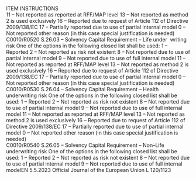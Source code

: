  
ITEM  INSTRUCTIONS  
11 – Not reported as reported at RFF/MAP level 
13 – Not reported as method 2 is used exclusively 
16 – Reported due to request of Article 112 of Directive 2009/138/EC 
17 – Partially reported due to use of partial internal model 
0 – Not reported other reason (in this case special justification is needed)  
C0010/R0520  S.26.03 – Solvency Capital 
Requirement – Life under ­
writing risk  One of the options in the following closed list shall be used: 
1 – Reported 
2 – Not reported as risk not existent 
8 – Not reported due to use of partial internal model 
9 – Not reported due to use of full internal model 
11 – Not reported as reported at RFF/MAP level 
13 – Not reported as method 2 is used exclusively 
16 – Reported due to request of Article 112 of Directive 2009/138/EC 
17 – Partially reported due to use of partial internal model 
0 – Not reported other reason (in this case special justification is needed)  
C0010/R0530  S.26.04 – Solvency Capital 
Requirement – Health 
underwriting risk  One of the options in the following closed list shall be used: 
1 – Reported 
2 – Not reported as risk not existent 
8 – Not reported due to use of partial internal model 
9 – Not reported due to use of full internal model 
11 – Not reported as reported at RFF/MAP level 
13 – Not reported as method 2 is used exclusively 
16 – Reported due to request of Article 112 of Directive 2009/138/EC 
17 – Partially reported due to use of partial internal model 
0 – Not reported other reason (in this case special justification is needed)  
C0010/R0540  S.26.05 – Solvency Capital 
Requirement – Non–Life 
underwriting risk  One of the options in the following closed list shall be used: 
1 – Reported 
2 – Not reported as risk not existent 
8 – Not reported due to use of partial internal model 
9 – Not reported due to use of full internal modelEN  5.5.2023 Official Journal of the European Union L 120/1123
